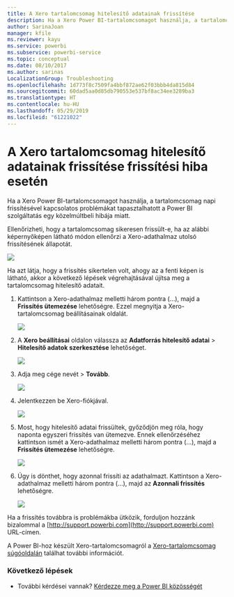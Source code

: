 ```yaml
---
title: A Xero tartalomcsomag hitelesítő adatainak frissítése
description: Ha a Xero Power BI-tartalomcsomagot használja, a tartalomcsomag napi frissítésével kapcsolatos problémát tapasztalhatott a Power BI szolgáltatás egy közelmúltbeli hibája miatt.
author: SarinaJoan
manager: kfile
ms.reviewer: kayu
ms.service: powerbi
ms.subservice: powerbi-service
ms.topic: conceptual
ms.date: 08/10/2017
ms.author: sarinas
LocalizationGroup: Troubleshooting
ms.openlocfilehash: 1d773f8c7509fa4bbf872ae62f03bbb4da815d84
ms.sourcegitcommit: 60dad5aa0d85db790553e537bf8ac34ee3289ba3
ms.translationtype: HT
ms.contentlocale: hu-HU
ms.lasthandoff: 05/29/2019
ms.locfileid: "61221022"
---
```

# <a name="how-to-refresh-your-xero-content-pack-credentials-if-refresh-failed"></a>A Xero tartalomcsomag hitelesítő adatainak frissítése frissítési hiba esetén
Ha a Xero Power BI-tartalomcsomagot használja, a tartalomcsomag napi frissítésével kapcsolatos problémákat tapasztalhatott a Power BI szolgáltatás egy közelmúltbeli hibája miatt.

Ellenőrizheti, hogy a tartalomcsomag sikeresen frissült-e, ha az alábbi képernyőképen látható módon ellenőrzi a Xero-adathalmaz utolsó frissítésének állapotát.

![](media/service-refresh-xero-credentials/powerbi-xero-refresh-failed.png)

Ha azt látja, hogy a frissítés sikertelen volt, ahogy az a fenti képen is látható, akkor a következő lépések végrehajtásával újítsa meg a tartalomcsomag hitelesítő adatait.

1. Kattintson a Xero-adathalmaz melletti három pontra (...), majd a **Frissítés ütemezése** lehetőségre. Ezzel megnyitja a Xero-tartalomcsomag beállításainak oldalát.
   
    ![](media/service-refresh-xero-credentials/powerbi-xero-schedule-refresh.png)
2. A **Xero beállításai** oldalon válassza az **Adatforrás hitelesítő adatai** > **Hitelesítő adatok szerkesztése** lehetőséget.
   
    ![](media/service-refresh-xero-credentials/powerbi-xero-settings-page.png)
3. Adja meg cége nevét > **Tovább**.
   
    ![](media/service-refresh-xero-credentials/powerbi-xero-configure.png)
4. Jelentkezzen be Xero-fiókjával.
   
    ![](media/service-refresh-xero-credentials/powerbi-xero-welcome.png)
5. Most, hogy hitelesítő adatai frissültek, győződjön meg róla, hogy naponta egyszeri frissítés van ütemezve. Ennek ellenőrzéséhez kattintson ismét a Xero-adathalmaz melletti három pontra (...), majd a **Frissítés ütemezése** lehetőségre.
   
    ![](media/service-refresh-xero-credentials/powerbi-xero-refresh-schedule.png)
6. Úgy is dönthet, hogy azonnal frissíti az adathalmazt. Kattintson a Xero-adathalmaz melletti három pontra (...), majd az **Azonnali frissítés** lehetőségre.
   
    ![](media/service-refresh-xero-credentials/powerbi-xero-refresh-now.png)

Ha a frissítés továbbra is problémákba ütközik, forduljon hozzánk bizalommal a [http://support.powerbi.com](http://support.powerbi.com) URL-címen. 

A Power BI-hoz készült Xero-tartalomcsomagról a [Xero-tartalomcsomag súgóoldalán](service-connect-to-xero.md) találhat további információt.

### <a name="next-steps"></a>Következő lépések
* További kérdései vannak? [Kérdezze meg a Power BI közösségét](http://community.powerbi.com/)

